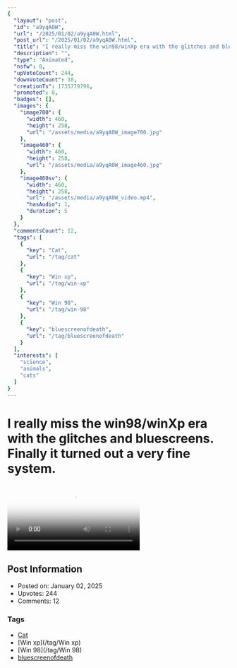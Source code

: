 ```yaml
---
{
  "layout": "post",
  "id": "a9yqA0W",
  "url": "/2025/01/02/a9yqA0W.html",
  "post_url": "/2025/01/02/a9yqA0W.html",
  "title": "I really miss the win98/winXp era with the glitches and bluescreens. Finally it turned out a very fine system.",
  "description": "",
  "type": "Animated",
  "nsfw": 0,
  "upVoteCount": 244,
  "downVoteCount": 30,
  "creationTs": 1735779796,
  "promoted": 0,
  "badges": [],
  "images": {
    "image700": {
      "width": 460,
      "height": 258,
      "url": "/assets/media/a9yqA0W_image700.jpg"
    },
    "image460": {
      "width": 460,
      "height": 258,
      "url": "/assets/media/a9yqA0W_image460.jpg"
    },
    "image460sv": {
      "width": 460,
      "height": 258,
      "url": "/assets/media/a9yqA0W_video.mp4",
      "hasAudio": 1,
      "duration": 5
    }
  },
  "commentsCount": 12,
  "tags": [
    {
      "key": "Cat",
      "url": "/tag/cat"
    },
    {
      "key": "Win xp",
      "url": "/tag/win-xp"
    },
    {
      "key": "Win 98",
      "url": "/tag/win-98"
    },
    {
      "key": "bluescreenofdeath",
      "url": "/tag/bluescreenofdeath"
    }
  ],
  "interests": [
    "science",
    "animals",
    "cats"
  ]
}
---
```


# I really miss the win98/winXp era with the glitches and bluescreens. Finally it turned out a very fine system.

<video controls playsinline loop poster="/assets/media/a9yqA0W_image460.jpg">
  <source src="/assets/media/a9yqA0W_video.mp4" type="video/mp4">
  Your browser does not support the video tag.
</video>

## Post Information

- Posted on: January 02, 2025
- Upvotes: 244
- Comments: 12

### Tags

- [Cat](/tag/Cat)
- [Win xp](/tag/Win xp)
- [Win 98](/tag/Win 98)
- [bluescreenofdeath](/tag/bluescreenofdeath)
